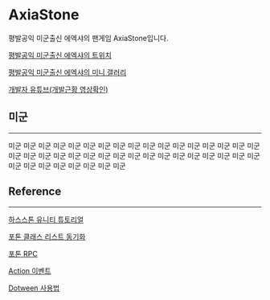 # AxiaStone
평발공익 미군출신 에엑샤의 팬게임 AxiaStone입니다.

[평발공익 미군출신 에엑샤의 트위치](https://www.twitch.tv/realaxia)

[평발공익 미군출신 에엑샤의 미니 갤러리](https://gall.dcinside.com/mini/migun)

[개발자 유튜브(개발근황 영상확인)](https://www.youtube.com/channel/UCTDDYvCZcQQim-xAT461vaQ)

## 미군
------------------
미군 미군 미군 미군 미군 미군 미군 미군 미군 미군 미군 미군 미군 미군 
미군 미군 미군 미군 미군 미군 미군 미군 미군 미군 미군 미군 미군 미군 
미군 미군 미군 미군 미군 미군 미군 미군 미군 미군 미군 미군 미군 미군 

## Reference
------------------
[하스스톤 유니티 튜토리얼](https://youtu.be/0_QHzyXVrJ0)

[포톤 클래스 리스트 동기화](https://youtu.be/DDVyMa7gMR8)

[포톤 RPC](https://youtu.be/8zJRxOU4aCc)

[Action 이벤트](https://youtu.be/dUuQ_q9H2_g)

[Dotween 사용법](https://youtu.be/SZF1oZ-tqMs)
